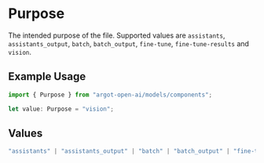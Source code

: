 # Purpose

The intended purpose of the file. Supported values are `assistants`, `assistants_output`, `batch`, `batch_output`, `fine-tune`, `fine-tune-results` and `vision`.

## Example Usage

```typescript
import { Purpose } from "argot-open-ai/models/components";

let value: Purpose = "vision";
```

## Values

```typescript
"assistants" | "assistants_output" | "batch" | "batch_output" | "fine-tune" | "fine-tune-results" | "vision"
```